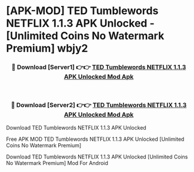 # [APK-MOD] TED Tumblewords NETFLIX 1.1.3 APK Unlocked - [Unlimited Coins No Watermark Premium] wbjy2



<div align="center">
<h3>🔴 Download [Server1] 👉👉 <a href="https://momento.my/?title=TED_Tumblewords_NETFLIX_1.1.3_APK_Unlocked">TED Tumblewords NETFLIX 1.1.3 APK Unlocked Mod Apk</a></h3><br>

<h3>🔴 Download [Server2] 👉👉 <a href="https://momento.my/?title=TED_Tumblewords_NETFLIX_1.1.3_APK_Unlocked">TED Tumblewords NETFLIX 1.1.3 APK Unlocked Mod Apk</a></h3>
</div>



Download TED Tumblewords NETFLIX 1.1.3 APK Unlocked 

Free APK MOD TED Tumblewords NETFLIX 1.1.3 APK Unlocked [Unlimited Coins No Watermark Premium]

Download TED Tumblewords NETFLIX 1.1.3 APK Unlocked [Unlimited Coins No Watermark Premium] Mod For Android
